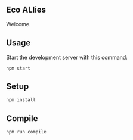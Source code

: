 Eco ALlies
---
 
Welcome.
 
Usage
---
 
Start the development server with this command:
 
```
npm start
```
 
Setup
---
 
```
npm install
```
 
 
 
Compile
---
 
```
npm run compile
```